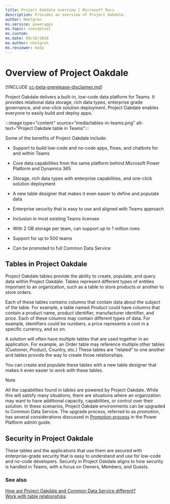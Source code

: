 ```yaml
---
title: Project Oakdale overview | Microsoft Docs
description: Provides an overview of Project Oakdale.
author: NHelgren
ms.service: powerapps
ms.topic: conceptual
ms.custom: 
ms.date: 09/16/2020
ms.author: nhelgren
ms.reviewer: matp
---
```

# Overview of Project Oakdale

[!INCLUDE [cc-beta-prerelease-disclaimer.md](../includes/cc-beta-prerelease-disclaimer.md)]

Project Oakdale delivers a built-in, low-code data platform for Teams. It provides relational data storage, rich data types, enterprise grade governance, and one-click solution deployment. Project Oakdale enables everyone to easily build and deploy apps.

:::image type="content" source="media/tables-in-teams.png" alt-text="Project Oakdale table in Teams":::

Some of the benefits of Project Oakdale include:

- Support to build low-code and no-code apps, flows, and chatbots for and within Teams

- Core data capabilities from the same platform behind Microsoft Power Platform and Dynamics 365

- Storage, rich data types with enterprise capabilities, and one-click solution deployment

- A new table designer that makes it even easier to define and populate data

- Enterprise security that is easy to use and aligned with Teams approach

- Inclusion in most existing Teams licenses

- With 2 GB storage per team, can support up to 1 million rows

- Support for up to 500 teams

- Can be promoted to full Common Data Service

## Tables in Project Oakdale

Project Oakdale tables provide the ability to create, populate, and query data within Project Oakdale. Tables represent different types of entities important to an organization, such as a table to store products or another to store orders.  

Each of these tables contains columns that contain data about the subject of the table. For example, a table named *Product* could have columns that contain a product name, product identifier, manufacturer identifier, and price. Each of these columns may contain different types of data. For example, identifiers could be numbers, a price represents a cost in a specific currency, and so on.

A solution will often have multiple tables that are used together in an application. For example, an Order table may reference multiple other tables (Customer, Product, Country, etc.)  These tables are “related” to one another and tables provide the way to create those relationships.

You can create and populate these tables with a new table designer that makes it even easier to work with these tables.

> [!NOTE]
> All the capabilities found in tables are powered by Project Oakdale. While this will satisfy many situations, there are situations where an organization may want to have additional capacity, capabilities, or control over their solution. In these scenarios, Project Oakdale environments can be upgraded to Common Data Service. The upgrade process, referred to as *promotion*, has several considerations discussed in [Promotion process](/power-platform/admin/about-teams-environment?branch=teams-preview#promotion-process) in the Power Platform admin guide.

## Security in Project Oakdale

These tables and the applications that use them are secured with enterprise-grade security that is easy to understand and use for low-code and no-code developers. Security in Project Oakdale aligns to how security is handled in Teams, with a focus on Owners, Members, and Guests. 

### See also
[How are Project Oakdale and Common Data Service different?](data-platform-compare.md) <br />
[Work with table relationships](relationships-table.md)

